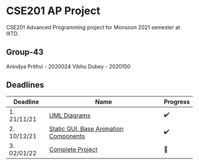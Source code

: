 # CSE201 AP Project
CSE201 Advanced Programming project for Monsoon 2021 semester at IIITD.

## Group-43 
Anindya Prithvi - 2020024
Vibhu Dubey - 2020150

## Deadlines
| Deadline  | Name | Progress |
| ------------- | ------------- | ------------- |
| 1. 21/11/21 | [UML Diagrams](https://github.com/vibsterD/CSE201-AP-Project/tree/main/UML) | ✔️ |
| 2. 10/12/21 | [Static GUI, Base Animation Components]()  | ✔️ |
| 3. 02/01/22 | [Complete Project]()  | 🤔 |	
